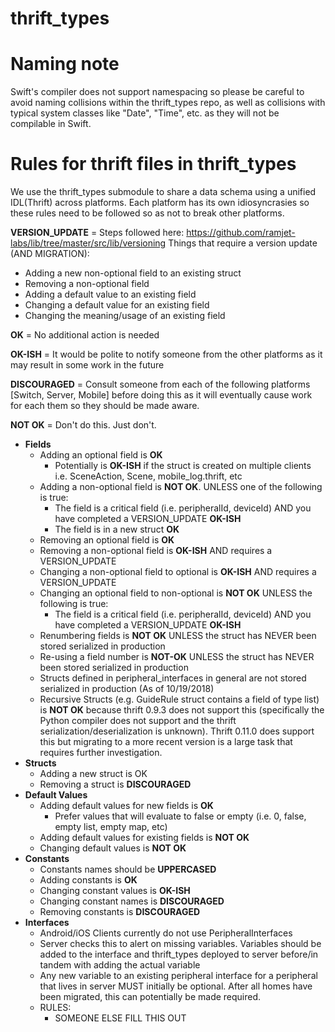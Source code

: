 # thrift_types

# Naming note
Swift's compiler does not support namespacing so please be careful to avoid naming collisions within the thrift_types repo, as well as collisions with typical system classes like "Date", "Time", etc. as they will not be compilable in Swift.

# Rules for thrift files in thrift_types
We use the thrift_types submodule to share a data schema using a unified IDL(Thrift) across platforms. Each platform has its own idiosyncrasies so these rules need to be followed so as not to break other platforms.

**VERSION_UPDATE** = Steps followed here: https://github.com/ramjet-labs/lib/tree/master/src/lib/versioning
Things that require a version update (AND MIGRATION):
* Adding a new non-optional field to an existing struct
* Removing a non-optional field
* Adding a default value to an existing field
* Changing a default value for an existing field
* Changing the meaning/usage of an existing field

**OK** = No additional action is needed

**OK-ISH** = It would be polite to notify someone from the other platforms as it may result in some work in the future

**DISCOURAGED** = Consult someone from each of the following platforms [Switch, Server, Mobile] before doing this as it will eventually cause work for each them so they should be made aware.

**NOT OK** = Don't do this. Just don't.


* **Fields**
  * Adding an optional field is **OK**
    * Potentially is **OK-ISH** if the struct is created on multiple clients i.e. SceneAction, Scene, mobile_log.thrift, etc
  * Adding a non-optional field is **NOT OK**. UNLESS one of the following is true:
    * The field is a critical field (i.e. peripheralId, deviceId) AND you have completed a VERSION_UPDATE **OK-ISH**
    * The field is in a new struct **OK**
  * Removing an optional field is **OK**
  * Removing a non-optional field is **OK-ISH** AND requires a VERSION_UPDATE
  * Changing a non-optional field to optional is **OK-ISH** AND requires a VERSION_UPDATE
  * Changing an optional field to non-optional is **NOT OK** UNLESS the following is true:
    * The field is a critical field (i.e. peripheralId, deviceId) AND you have completed a VERSION_UPDATE **OK-ISH**
  * Renumbering fields is **NOT OK** UNLESS the struct has NEVER been stored serialized in production
  * Re-using a field number is **NOT-OK** UNLESS the struct has NEVER been stored serialized in production
  * Structs defined in peripheral_interfaces in general are not stored serialized in production (As of 10/19/2018)
  * Recursive Structs (e.g. GuideRule struct contains a field of type list<GuideRule>) is **NOT OK** because thrift 0.9.3 does not support this (specifically the Python compiler does not support and the thrift serialization/deserialization is unknown). Thrift 0.11.0 does support this but migrating to a more recent version is a large task that requires further investigation.
* **Structs**
  * Adding a new struct is OK
  * Removing a struct is **DISCOURAGED**
* **Default Values**
  * Adding default values for new fields is **OK**
    * Prefer values that will evaluate to false or empty (i.e. 0, false, empty list, empty map, etc)
  * Adding default values for existing fields is **NOT OK**
  * Changing default values is **NOT OK**
* **Constants**
  * Constants names should be **UPPERCASED**
  * Adding constants is **OK**
  * Changing constant values is **OK-ISH**
  * Changing constant names is **DISCOURAGED**
  * Removing constants is **DISCOURAGED**
* **Interfaces**
  * Android/iOS Clients currently do not use PeripheralInterfaces
  * Server checks this to alert on missing variables. Variables should be added to the interface and thrift_types deployed to server before/in tandem with adding the actual variable
  * Any new variable to an existing peripheral interface for a peripheral that lives in server MUST initially be optional. After all homes have been migrated, this can potentially be made required.
  * RULES:
    * SOMEONE ELSE FILL THIS OUT
